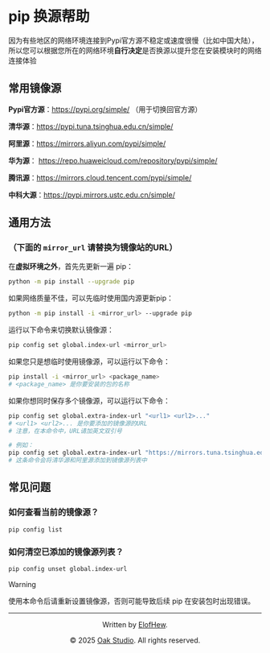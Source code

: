 # pip 换源帮助

因为有些地区的网络环境连接到Pypi官方源不稳定或速度很慢（比如中国大陆），所以您可以根据您所在的网络环境**自行决定**是否换源以提升您在安装模块时的网络连接体验

## 常用镜像源

**Pypi官方源**：https://pypi.org/simple/ （用于切换回官方源）

**清华源**：https://pypi.tuna.tsinghua.edu.cn/simple/

**阿里源**：https://mirrors.aliyun.com/pypi/simple/

**华为源**： https://repo.huaweicloud.com/repository/pypi/simple/

**腾讯源**：https://mirrors.cloud.tencent.com/pypi/simple/

**中科大源**：https://pypi.mirrors.ustc.edu.cn/simple/

## 通用方法

### （下面的 `mirror_url` 请替换为镜像站的URL）

在**虚拟环境之外**，首先先更新一遍 pip：

```bash
python -m pip install --upgrade pip
```

如果网络质量不佳，可以先临时使用国内源更新pip：

```bash
python -m pip install -i <mirror_url> --upgrade pip
```

运行以下命令来切换默认镜像源：

```bash
pip config set global.index-url <mirror_url>
```

如果您只是想临时使用镜像源，可以运行以下命令：

```bash
pip install -i <mirror_url> <package_name>
# <package_name> 是你要安装的包的名称
```

如果你想同时保存多个镜像源，可以运行以下命令：

```bash
pip config set global.extra-index-url "<url1> <url2>..."
# <url1> <url2>... 是你要添加的镜像源的URL
# 注意，在本命令中，URL请加英文双引号

# 例如：
pip config set global.extra-index-url "https://mirrors.tuna.tsinghua.edu.cn/pypi/web/simple" "https://mirrors.aliyun.com/pypi/simple/"
# 这条命令会将清华源和阿里源添加到镜像源列表中
```

## 常见问题

### 如何查看当前的镜像源？

```bash
pip config list
```

### 如何清空已添加的镜像源列表？

```bash
pip config unset global.index-url
```
> [!WARNING]
>使用本命令后请重新设置镜像源，否则可能导致后续 pip 在安装包时出现错误。

------

<div align="center">

Written by [ElofHew](https://github.com/ElofHew).

&copy; 2025 [Oak Studio](https://t.me/oakstdcn). All rights reserved.

</div>